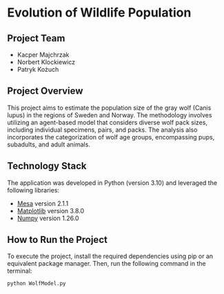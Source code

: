# Evolution of Wildlife Population

## Project Team
- Kacper Majchrzak
- Norbert Klockiewicz
- Patryk Kożuch

## Project Overview
This project aims to estimate the population size of the gray wolf (Canis lupus) in the regions of Sweden and Norway. The methodology involves utilizing an agent-based model that considers diverse wolf pack sizes, including individual specimens, pairs, and packs. The analysis also incorporates the categorization of wolf age groups, encompassing pups, subadults, and adult animals.

## Technology Stack
The application was developed in Python (version 3.10) and leveraged the following libraries:

- [Mesa](https://github.com/projectmesa/mesa) version 2.1.1
- [Matplotlib](https://matplotlib.org/) version 3.8.0
- [Numpy](https://numpy.org/) version 1.26.0

## How to Run the Project
To execute the project, install the required dependencies using pip or an equivalent package manager. Then, run the following command in the terminal:

```bash
python WolfModel.py
